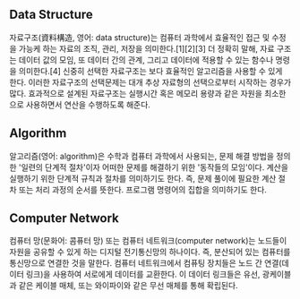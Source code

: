 ## Data Structure

자료구조(資料構造, 영어: data structure)는 컴퓨터 과학에서 효율적인 접근 및 수정을 가능케 하는 자료의 조직, 관리, 저장을 의미한다.[1][2][3] 더 정확히 말해, 자료 구조는 데이터 값의 모임, 또 데이터 간의 관계, 그리고 데이터에 적용할 수 있는 함수나 명령을 의미한다.[4] 신중히 선택한 자료구조는 보다 효율적인 알고리즘을 사용할 수 있게 한다. 이러한 자료구조의 선택문제는 대개 추상 자료형의 선택으로부터 시작하는 경우가 많다. 효과적으로 설계된 자료구조는 실행시간 혹은 메모리 용량과 같은 자원을 최소한으로 사용하면서 연산을 수행하도록 해준다.


## Algorithm

알고리즘(영어: algorithm)은 수학과 컴퓨터 과학에서 사용되는, 문제 해결 방법을 정의한 '일련의 단계적 절차'이자 어떠한 문제를 해결하기 위한 '동작들의 모임'이다. 계산을 실행하기 위한 단계적 규칙과 절차를 의미하기도 한다. 즉, 문제 풀이에 필요한 계산 절차 또는 처리 과정의 순서를 뜻한다. 프로그램 명령어의 집합을 의미하기도 한다.


## Computer Network

컴퓨터 망(문화어: 콤퓨터 망) 또는 컴퓨터 네트워크(computer network)는 노드들이 자원을 공유할 수 있게 하는 디지털 전기통신망의 하나이다. 즉, 분산되어 있는 컴퓨터를 통신망으로 연결한 것을 말한다. 컴퓨터 네트워크에서 컴퓨팅 장치들은 노드 간 연결(데이터 링크)을 사용하여 서로에게 데이터를 교환한다. 이 데이터 링크들은 유선, 광케이블과 같은 케이블 매체, 또는 와이파이와 같은 무선 매체를 통해 확립된다.

